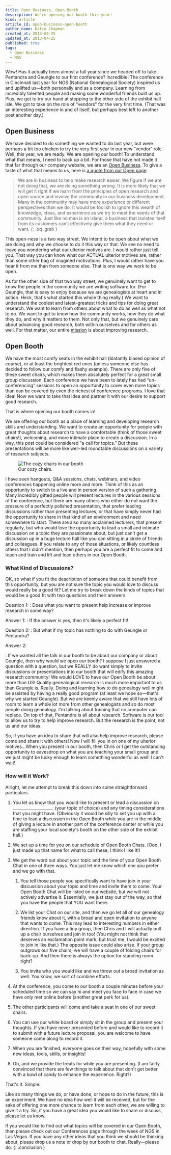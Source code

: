 ```yaml
---
title: Open Business, Open Booth
description: We're opening our booth this year!
kind: article
article_id: open-business-open-booth
author_name: Katie Chapman
created_at: 2013-04-25
updated_at: 2013-04-25
published: true
tags:
  - Open Business
  - NGS
---
```


Wow! Has it actually been almost a full year since we headed off to take
Pentandra and Geungle to our first conference? Incredible! The conference in
Cincinnati last year for NGS (National Genealogical Society) inspired us and
uplifted us—both personally and as a company. Learning from incredibly
talented people and making some wonderful friends built us up. Plus, we got to
try our hand at stepping to the other side of the exhibit hall isle. We got to
take on the role of “vendors” for the very first time. (That was an interesting
experience in and of itself, but perhaps best left to another post another
day.)

<!--MORE-->

## Open Business

We have decided to do something we wanted to do last year, but were perhaps a
bit too chicken to try the very first year in our new “vendor” role. Well, this
year, we are ready. We are opening our booth! To understand what that means, I
need to back up a bit. For those that have not made it that far through our
company website, we are an [Open Business](/open/business). To give a taste of
what that means to us, here is [a quote from our Open page](/open/#p[WaiJln],h[WaiJln,1,2,3,4,5]):

> We are in business to help make research easier. We figure if we are not
> doing that, we are doing something wrong. It is more likely that we will get
> it right if we learn from the principles of open research and open source and
> involve the community in our business development. Many in the community may
> have more experience or different perspectives than we do. It would be
> foolish to ignore this wealth of knowledge, ideas, and experience as we try
> to meet the needs of that community. Just like no man is an island, a
> business that isolates itself from its customers can’t effectively give them
> what they need or want.
{: .bq .grab }

This open-ness is a two way street. We intend to be open about what we are
doing and why we choose to do it this way or that. We see no need to leave you
wondering what our ulterior motives are. I would rather just tell you. That way
you can know what our ACTUAL ulterior motives are, rather than some other bag
of imagined motivations. Plus, I would rather have you hear it from me than
from someone else. That is one way we work to be open.

As for the other side of that two way street, we genuinely want to get to know
the people in the community we are writing software for. (For Geungle, that is
easy to enjoy because we are genealogists at heart and in action. Heck, that's
what started this whole thing really.) We want to understand the coolest and
latest-greatest tricks and tips for doing great research. We want to learn from
others about what to do as well as what not to do. We want to get to know how
the community works, how they do what they do, and why it matters to them. Not
only that, but we genuinely care about advancing good research, both within
ourselves and for others as well. For that matter, our entire
[mission](/company/#sec:mission) is about improving research.

## Open Booth

We have the most comfy seats in the exhibit hall (blatantly biased opinion of
course), or at least the brightest red ones (unless someone else has decided
to follow our comfy and flashy example). There are only five of these sweet
chairs, which makes them absolutely perfect for a great small group discussion.
Each conference we have been to lately has had “un-conferencing” sessions to
open an opportunity to cover even more topics than can be covered by even the
richest of conference programs. I love that idea! Now we want to take that idea
and partner it with our desire to support good research.

That is where opening our booth comes in!

We are offering our booth as a place of learning and developing research skills
and understanding. We want to create an opportunity for people with great
thoughts about research to have a comfortable (think of those sweet chairs!),
welcoming, and more intimate place to create a discussion. In a way, this post
could be considered “a call for topics.” But these presentations will be more
like well-led roundtable discussions on a variety of research subjects.

<figure class="img">
  <img class="static" alt="The cozy chairs in our booth" src="booth_chairs.jpg" />
  <figcaption class="small">
    Our cozy chairs.
  </figcaption>
</figure>

I have seen hangouts, Q&A sessions, chats, webinars, and video conferences
happening online more and more. Think of this as an opportunity to switch to a
live and in person version of such a gathering. Many incredibly gifted people
will present lectures in the various sessions of the conference, but there are
many others who either do not want the pressure of a perfectly polished
presentation, that prefer leading discussions rather than presenting lectures,
or that have simply never had the opportunity to share in that kind of an
environment and need somewhere to start. There are also many acclaimed
lecturers, that present regularly, but who would love the opportunity to lead a
small and intimate discussion on a topic they are passionate about, but just
can't get a discussion up in a huge lecture hall like you can sitting in a
circle of friends and colleagues. If you relate to any of those situations, or
likely countless others that I didn't mention, then perhaps you are a perfect
fit to come and teach and train and lift and lead others in our Open Booth.

### What Kind of Discussions?


OK, so what if you fit the description of someone that could benefit from this
opportunity, but you are not sure the topic you would love to discuss would
really be a good fit? Let me try to break down the kinds of topics that would
be a good fit with two questions and their answers.

Question 1:
: Does what you want to present help increase or improve research in some way?

Answer 1:
: If the answer is yes, then it's likely a perfect fit!

Question 2:
: But what if my topic has nothing to do with Geungle or Pentandra?

Answer 2:

: If we wanted all the talk in our booth to be about our company or about
Geungle, then why would we open our booth? I suppose I just answered a question
with a question, but we REALLY do want simply to invite discussions or
presentations into our booth that will edify this amazing research community!
We would LOVE to have our Open Booth be about more than US! Quality
genealogical research is much more important to us than Geungle is. Really.
Doing and learning how to do genealogy well might be assisted by having a
really good program (at least we hope so—that's why we started Geungle). But
we are keenly aware that we still have lots of room to learn a whole lot more
from other genealogists and so do most people doing genealogy. I'm talking
about training that no computer can replace. On top of that, Pentandra is all
about research. Software is our tool to allow us to try to help improve
research. But the research is the point, not us and our ideas.

So, if you have an idea to share that will also help improve research, please
come and share it with others! Now I will fill you in on one of my ulterior
motives...When you present in our booth, then Chris or I get the outstanding
opportunity to eavesdrop on what you are teaching your small group and we just
might be lucky enough to learn something wonderful as well! I can't wait!

### How will it Work?

Alright, let me attempt to break this down into some straightforward
particulars.

1. You let us know that you would like to present or lead a discussion on
   ____________________ (your topic of choice) and any timing considerations
   that you might have. (Obviously it would be silly to set you up with a time
   to lead a discussion in the Open Booth while you are in the middle of giving
   a lecture in another part of the conference center or while you are staffing
   your local society's booth on the other side of the exhibit hall.)

2. We set up a time for you on our schedule of Open Booth Chats. (Ooo, I just
   made up that name for what to call these, I think I like it!)

3. We get the word out about your topic and the time of your Open Booth Chat in
   one of three ways. You just let me know which one you prefer and we go with
   that.

   1. You tell those people you specifically want to have join in your
      discussion about your topic and time and invite them to come. Your Open
      Booth Chat will be listed on our website, but we will not actively
      advertise it. Essentially, we just stay out of the way, so that you have
      the people that YOU want there.

   2. We list your Chat on our site, and then we go let all of our genealogy
      friends know about it, with a broad and open invitation to anyone that
      wants to come. This may lead to interesting numbers in either direction.
      If you have a tiny group, then Chris and I will actually pull up a chair
      ourselves and join in too! (You might not think that deserves an
      exclamation point mark, but trust me, I would be excited to join in like
      that.) The opposite issue could also arise. If your group outgrows our
      five chairs, we will have a couple of folding chairs for back-up. And
      then there is always the option for standing room right?

   3. You invite who you would like and we throw out a broad invitation as
      well. You know, we sort of combine efforts.

4. At the conference, you come to our booth a couple minutes before your
   scheduled time so we can say hi and meet you face to face in case we have
   only met online before (another great perk for us).

5. The other participants will come and take a seat in one of our sweet chairs.

6. You can use our white board or simply sit in the group and present your
   thoughts. If you have never presented before and would like to record it to
   submit with a future lecture proposal, you are welcome to have someone come
   along to record it.

7. When you are finished, everyone goes on their way, hopefully with some new
   ideas, tools, skills, or insights!

8. Oh, and we provide the treats for while you are presenting. (I am fairly
   convinced that there are few things to talk about that don't get better with
   a bowl of candy to enhance the experience. Right?)

That's it. Simple.

Like so many things we do, or have done, or hope to do in the future, this is
an experiment. We have no idea how well it will be received, but for the sake
of offering one more chance to learn from each other, we are willing to give it
a try. So, if you have a great idea you would like to share or discuss, please
let us know.

If you would like to find out what topics will be covered in our Open Booth,
then please check out our Conferences page through the week of NGS in Las
Vegas. If you have any other ideas that you think we should be thinking about,
please drop us a note or drop by our booth to chat. Really—please do.
{: .conclusion }
